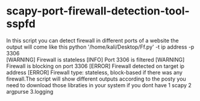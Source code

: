 # scapy-port-firewall-detection-tool-sspfd
In this script you can detect firewall in different ports of a website the output will come like this 
python '/home/kali/Desktop/Ff.py' -t ip address -p 3306    
[WARNING] Firewall is stateless
[INFO] Port 3306 is filtered
[WARNING] Firewall is blocking on port 3306
[ERROR] Firewall detected on target ip address
[ERROR] Firewall type: stateless, block-based
if there was any firewall.The script will show different outputs according to the posty
you need to download those libraties in your system if you dont have 
1 scapy
2 argpurse 
3.logging 
